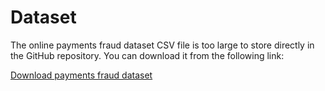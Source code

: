 # Dataset

The online payments fraud dataset CSV file is too large to store directly in the GitHub repository. You can download it from the following link:

[Download payments fraud dataset]([https://your-cloud-storage-link](https://www.kaggle.com/datasets/rupakroy/online-payments-fraud-detection-dataset/data))
